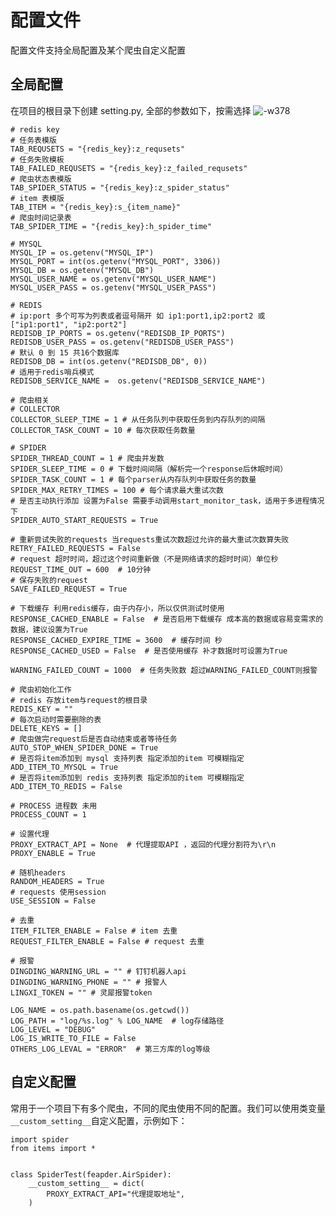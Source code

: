 # 配置文件

配置文件支持全局配置及某个爬虫自定义配置

## 全局配置

在项目的根目录下创建 setting.py, 全部的参数如下，按需选择
![-w378](http://markdown-media.oss-cn-beijing.aliyuncs.com/2020/12/30/16093189206589.jpg?x-oss-process=style/markdown-media)


```
# redis key
# 任务表模版
TAB_REQUSETS = "{redis_key}:z_requsets"
# 任务失败模板
TAB_FAILED_REQUSETS = "{redis_key}:z_failed_requsets"
# 爬虫状态表模版
TAB_SPIDER_STATUS = "{redis_key}:z_spider_status"
# item 表模版
TAB_ITEM = "{redis_key}:s_{item_name}"
# 爬虫时间记录表
TAB_SPIDER_TIME = "{redis_key}:h_spider_time"

# MYSQL
MYSQL_IP = os.getenv("MYSQL_IP")
MYSQL_PORT = int(os.getenv("MYSQL_PORT", 3306))
MYSQL_DB = os.getenv("MYSQL_DB")
MYSQL_USER_NAME = os.getenv("MYSQL_USER_NAME")
MYSQL_USER_PASS = os.getenv("MYSQL_USER_PASS")

# REDIS
# ip:port 多个可写为列表或者逗号隔开 如 ip1:port1,ip2:port2 或 ["ip1:port1", "ip2:port2"]
REDISDB_IP_PORTS = os.getenv("REDISDB_IP_PORTS")
REDISDB_USER_PASS = os.getenv("REDISDB_USER_PASS")
# 默认 0 到 15 共16个数据库
REDISDB_DB = int(os.getenv("REDISDB_DB", 0))
# 适用于redis哨兵模式
REDISDB_SERVICE_NAME =  os.getenv("REDISDB_SERVICE_NAME")

# 爬虫相关
# COLLECTOR
COLLECTOR_SLEEP_TIME = 1 # 从任务队列中获取任务到内存队列的间隔
COLLECTOR_TASK_COUNT = 10 # 每次获取任务数量

# SPIDER
SPIDER_THREAD_COUNT = 1 # 爬虫并发数
SPIDER_SLEEP_TIME = 0 # 下载时间间隔（解析完一个response后休眠时间）
SPIDER_TASK_COUNT = 1 # 每个parser从内存队列中获取任务的数量
SPIDER_MAX_RETRY_TIMES = 100 # 每个请求最大重试次数
# 是否主动执行添加 设置为False 需要手动调用start_monitor_task，适用于多进程情况下
SPIDER_AUTO_START_REQUESTS = True

# 重新尝试失败的requests 当requests重试次数超过允许的最大重试次数算失败
RETRY_FAILED_REQUESTS = False
# request 超时时间，超过这个时间重新做（不是网络请求的超时时间）单位秒
REQUEST_TIME_OUT = 600  # 10分钟
# 保存失败的request
SAVE_FAILED_REQUEST = True

# 下载缓存 利用redis缓存，由于内存小，所以仅供测试时使用
RESPONSE_CACHED_ENABLE = False  # 是否启用下载缓存 成本高的数据或容易变需求的数据，建议设置为True
RESPONSE_CACHED_EXPIRE_TIME = 3600  # 缓存时间 秒
RESPONSE_CACHED_USED = False  # 是否使用缓存 补才数据时可设置为True

WARNING_FAILED_COUNT = 1000  # 任务失败数 超过WARNING_FAILED_COUNT则报警

# 爬虫初始化工作
# redis 存放item与request的根目录
REDIS_KEY = ""
# 每次启动时需要删除的表
DELETE_KEYS = []
# 爬虫做完request后是否自动结束或者等待任务
AUTO_STOP_WHEN_SPIDER_DONE = True
# 是否将item添加到 mysql 支持列表 指定添加的item 可模糊指定
ADD_ITEM_TO_MYSQL = True
# 是否将item添加到 redis 支持列表 指定添加的item 可模糊指定
ADD_ITEM_TO_REDIS = False

# PROCESS 进程数 未用
PROCESS_COUNT = 1

# 设置代理
PROXY_EXTRACT_API = None  # 代理提取API ，返回的代理分割符为\r\n
PROXY_ENABLE = True

# 随机headers
RANDOM_HEADERS = True
# requests 使用session
USE_SESSION = False

# 去重
ITEM_FILTER_ENABLE = False # item 去重
REQUEST_FILTER_ENABLE = False # request 去重

# 报警
DINGDING_WARNING_URL = "" # 钉钉机器人api
DINGDING_WARNING_PHONE = "" # 报警人
LINGXI_TOKEN = "" # 灵犀报警token

LOG_NAME = os.path.basename(os.getcwd())
LOG_PATH = "log/%s.log" % LOG_NAME  # log存储路径
LOG_LEVEL = "DEBUG"
LOG_IS_WRITE_TO_FILE = False
OTHERS_LOG_LEVAL = "ERROR"  # 第三方库的log等级
```

## 自定义配置

常用于一个项目下有多个爬虫，不同的爬虫使用不同的配置。我们可以使用类变量`__custom_setting__`自定义配置，示例如下：

    import spider
    from items import *
    
    
    class SpiderTest(feapder.AirSpider):
        __custom_setting__ = dict(
            PROXY_EXTRACT_API="代理提取地址",
        )